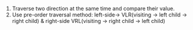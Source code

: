 1.  Traverse two direction at the same time and compare their value.
2.  Use pre-order traversal method: left-side-> VLR(visiting -> left child -> right child) & right-side VRL(visiting -> right child -> left child)